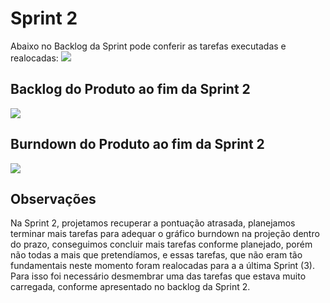 # Sprint 2

Abaixo no Backlog da Sprint pode conferir as tarefas executadas e realocadas:
![](https://github.com/cpusfatec/cpusfatec/blob/master/Sprint%202/Backlog%20da%20Sprint%202.png)

## Backlog do Produto ao fim da Sprint 2
![](https://github.com/cpusfatec/cpusfatec/blob/master/Sprint%202/Backlog%20do%20Produto%20Sprint%202.png)

## Burndown do Produto ao fim da Sprint 2
![](https://github.com/cpusfatec/cpusfatec/blob/master/Sprint%202/Burndown.png)

## Observações
Na Sprint 2, projetamos recuperar a pontuação atrasada, planejamos terminar mais tarefas para adequar o gráfico burndown na projeção dentro do prazo, conseguimos concluir mais tarefas conforme planejado, porém não todas a mais que pretendíamos, e essas tarefas, que não eram tão fundamentais neste momento foram realocadas para a a última Sprint (3). Para isso foi necessário desmembrar uma das tarefas que estava muito carregada, conforme apresentado no backlog da Sprint 2.
